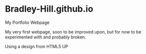 # Bradley-Hill.github.io

My Portfolio Webpage

My very first webpage, soon to be improved upon, but for now
to be experimented with and probably broken.

Using a design from HTML5 UP
